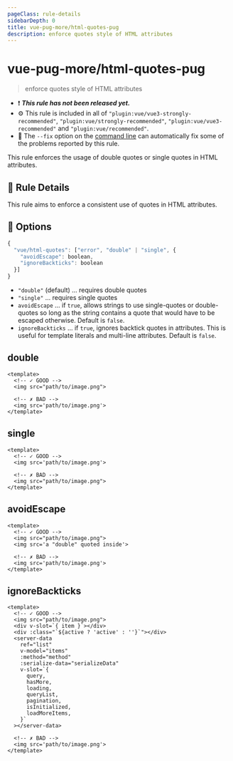```yaml
---
pageClass: rule-details
sidebarDepth: 0
title: vue-pug-more/html-quotes-pug
description: enforce quotes style of HTML attributes
---
```

# vue-pug-more/html-quotes-pug

> enforce quotes style of HTML attributes

- :exclamation: <badge text="This rule has not been released yet." vertical="middle" type="error"> ***This rule has not been released yet.*** </badge>
- :gear: This rule is included in all of `"plugin:vue/vue3-strongly-recommended"`, `"plugin:vue/strongly-recommended"`, `"plugin:vue/vue3-recommended"` and `"plugin:vue/recommended"`.
- :wrench: The `--fix` option on the [command line](https://eslint.org/docs/user-guide/command-line-interface#fixing-problems) can automatically fix some of the problems reported by this rule.

This rule enforces the usage of double quotes or single quotes in HTML attributes.

## :book: Rule Details

This rule aims to enforce a consistent use of quotes in HTML attributes.

## :wrench: Options

```js
{
  "vue/html-quotes": ["error", "double" | "single", {
    "avoidEscape": boolean,
    "ignoreBackticks": boolean
  }]
}
```

- `"double"` (default) ... requires double quotes
- `"single"` ... requires single quotes
- `avoidEscape` ... if `true`, allows strings to use single-quotes or double-quotes so long as the string contains a quote that would have to be escaped otherwise. Default is `false`.
- `ignoreBackticks` ... if `true`, ignores backtick quotes in attributes. This is useful for template literals and multi-line attributes. Default is `false`.

## double

```vue
<template>
  <!-- ✓ GOOD -->
  <img src="path/to/image.png">

  <!-- ✗ BAD -->
  <img src='path/to/image.png'>
</template>
```

## single

```vue
<template>
  <!-- ✓ GOOD -->
  <img src='path/to/image.png'>

  <!-- ✗ BAD -->
  <img src="path/to/image.png">
</template>
```

## avoidEscape

```vue
<template>
  <!-- ✓ GOOD -->
  <img src="path/to/image.png">
  <img src='a "double" quoted inside'>

  <!-- ✗ BAD -->
  <img src='path/to/image.png'>
</template>
```

## ignoreBackticks

```vue
<template>
  <!-- ✓ GOOD -->
  <img src="path/to/image.png">
  <div v-slot=`{ item }`></div>
  <div :class="`${active ? 'active' : ''}`"></div>
  <server-data
    ref="list"
    v-model="items"
    :method="method"
    :serialize-data="serializeData"
    v-slot=`{
      query,
      hasMore,
      loading,
      queryList,
      pagination,
      isInitialized,
      loadMoreItems,
    }`
  ></server-data>

  <!-- ✗ BAD -->
  <img src='path/to/image.png'>
</template>
```
